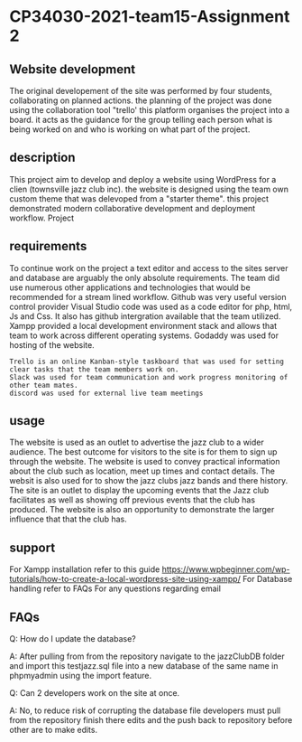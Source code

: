 # CP34030-2021-team15-Assignment 2

## Website development

The original developement of the site was performed by four students, collaborating on planned actions. the planning of the project was done using the collaboration tool "trello' this platform organises the project into a board. it acts as the guidance for the group telling each person what is being worked on and who is working on what part of the project. 

## description

This project aim to develop and deploy a website using WordPress for a clien (townsville jazz club inc).
the website is designed using the team own custom theme that was delevoped from a "starter theme".
this project demonstrated modern collaborative development and deployment workflow.
Project

## requirements

To continue work on the project a text editor and access to the sites server and database are arguably the only absolute requirements. The team did use numerous other applications and technologies that would be recommended for a stream lined workflow. 
    Github was very useful version control provider
    Visual Studio code was used as a code editor for php, html, Js and Css. It also has github intergration available that the team utilized. 
    Xampp provided a local development environment stack and allows that team to work across different operating systems.
    Godaddy was used for hosting of the website.
    
    Trello is an online Kanban-style taskboard that was used for setting clear tasks that the team members work on.
    Slack was used for team communication and work progress monitoring of other team mates.
    discord was used for external live team meetings
    
    

## usage

The website is used as an outlet to advertise the jazz club to a wider audience. The best outcome for visitors to the site is for them to sign up through the website.
The website is used to convey practical information about the club such as location, meet up times and contact details.
The websit is also used for to show the jazz clubs jazz bands and there history. 
The site is an outlet to display the upcoming events that the Jazz club facilitates as well as showing off previous events that the club has produced.
The website is also an opportunity to demonstrate the larger influence that that the club has.

## support

For Xampp installation refer to this guide  https://www.wpbeginner.com/wp-tutorials/how-to-create-a-local-wordpress-site-using-xampp/
For Database handling refer to FAQs
For any questions regarding email 

## FAQs

Q: How do I update the database?

A: After pulling from from the repository navigate to the jazzClubDB folder and import this testjazz.sql file into a new database of the same name in phpmyadmin using the import feature.

Q: Can 2 developers work on the site at once.

A: No, to reduce risk of corrupting the database file developers must pull from the repository finish there edits and the push back to repository before other are to make edits.


